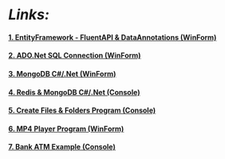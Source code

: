 



# ***Links:***

#### [1. EntityFramework - FluentAPI & DataAnnotations (WinForm)](https://learadini.github.io/EntityFramework-FluentAPI-DataAnnotations/)
#### [2. ADO.Net SQL Connection (WinForm)](https://learadini.github.io/ActiveX-Data-Objects-SQL/)
#### [3. MongoDB C#/.Net (WinForm)](https://learadini.github.io/MongoDB-C-.NET-Driver/)
#### [4. Redis & MongoDB C#/.Net (Console)](https://learadini.github.io/MongoDB-Redis-.NET/)
#### [5. Create Files & Folders Program (Console)](https://learadini.github.io/Create-Files-and-Folders/)
#### [6. MP4 Player Program (WinForm)](https://learadini.github.io/WinForm-Media-Player/)
#### [7. Bank ATM Example (Console)](https://learadini.github.io/ATM-PROJECT/)

